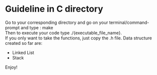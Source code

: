 # Guideline in C directory

Go to your corresponding directory and go on your terminal/command-prompt and type : make  
Then to execute your code type ./{executable_file_name}.  
If you only want to take the functions, just copy the .h file. 
Data structure created so far are:
* Linked List
* Stack

Enjoy!